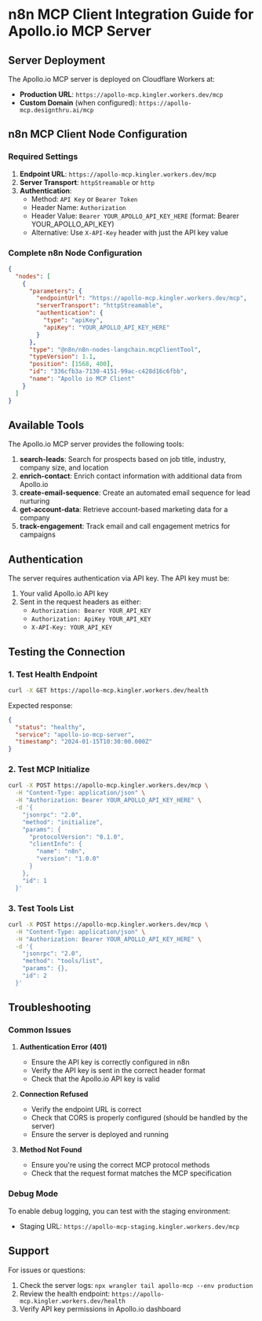 # n8n MCP Client Integration Guide for Apollo.io MCP Server

## Server Deployment

The Apollo.io MCP server is deployed on Cloudflare Workers at:
- **Production URL**: `https://apollo-mcp.kingler.workers.dev/mcp`
- **Custom Domain** (when configured): `https://apollo-mcp.designthru.ai/mcp`

## n8n MCP Client Node Configuration

### Required Settings

1. **Endpoint URL**: `https://apollo-mcp.kingler.workers.dev/mcp`
2. **Server Transport**: `httpStreamable` or `http`
3. **Authentication**: 
   - Method: `API Key` or `Bearer Token`
   - Header Name: `Authorization`
   - Header Value: `Bearer YOUR_APOLLO_API_KEY_HERE` (format: Bearer YOUR_APOLLO_API_KEY)
   - Alternative: Use `X-API-Key` header with just the API key value

### Complete n8n Node Configuration

```json
{
  "nodes": [
    {
      "parameters": {
        "endpointUrl": "https://apollo-mcp.kingler.workers.dev/mcp",
        "serverTransport": "httpStreamable",
        "authentication": {
          "type": "apiKey",
          "apiKey": "YOUR_APOLLO_API_KEY_HERE"
        }
      },
      "type": "@n8n/n8n-nodes-langchain.mcpClientTool",
      "typeVersion": 1.1,
      "position": [1568, 400],
      "id": "336cfb3a-7130-4151-99ac-c428d16c6fbb",
      "name": "Apollo io MCP Client"
    }
  ]
}
```

## Available Tools

The Apollo.io MCP server provides the following tools:

1. **search-leads**: Search for prospects based on job title, industry, company size, and location
2. **enrich-contact**: Enrich contact information with additional data from Apollo.io
3. **create-email-sequence**: Create an automated email sequence for lead nurturing
4. **get-account-data**: Retrieve account-based marketing data for a company
5. **track-engagement**: Track email and call engagement metrics for campaigns

## Authentication

The server requires authentication via API key. The API key must be:

1. Your valid Apollo.io API key
2. Sent in the request headers as either:
   - `Authorization: Bearer YOUR_API_KEY`
   - `Authorization: ApiKey YOUR_API_KEY`
   - `X-API-Key: YOUR_API_KEY`

## Testing the Connection

### 1. Test Health Endpoint

```bash
curl -X GET https://apollo-mcp.kingler.workers.dev/health
```

Expected response:

```json
{
  "status": "healthy",
  "service": "apollo-io-mcp-server",
  "timestamp": "2024-01-15T10:30:00.000Z"
}
```

### 2. Test MCP Initialize

```bash
curl -X POST https://apollo-mcp.kingler.workers.dev/mcp \
  -H "Content-Type: application/json" \
  -H "Authorization: Bearer YOUR_APOLLO_API_KEY_HERE" \
  -d '{
    "jsonrpc": "2.0",
    "method": "initialize",
    "params": {
      "protocolVersion": "0.1.0",
      "clientInfo": {
        "name": "n8n",
        "version": "1.0.0"
      }
    },
    "id": 1
  }'
```

### 3. Test Tools List

```bash
curl -X POST https://apollo-mcp.kingler.workers.dev/mcp \
  -H "Content-Type: application/json" \
  -H "Authorization: Bearer YOUR_APOLLO_API_KEY_HERE" \
  -d '{
    "jsonrpc": "2.0",
    "method": "tools/list",
    "params": {},
    "id": 2
  }'
```

## Troubleshooting

### Common Issues

1. **Authentication Error (401)**
   - Ensure the API key is correctly configured in n8n
   - Verify the API key is sent in the correct header format
   - Check that the Apollo.io API key is valid

2. **Connection Refused**
   - Verify the endpoint URL is correct
   - Check that CORS is properly configured (should be handled by the server)
   - Ensure the server is deployed and running

3. **Method Not Found**
   - Ensure you're using the correct MCP protocol methods
   - Check that the request format matches the MCP specification

### Debug Mode

To enable debug logging, you can test with the staging environment:

- Staging URL: `https://apollo-mcp-staging.kingler.workers.dev/mcp`

## Support

For issues or questions:

1. Check the server logs: `npx wrangler tail apollo-mcp --env production`
2. Review the health endpoint: `https://apollo-mcp.kingler.workers.dev/health`
3. Verify API key permissions in Apollo.io dashboard